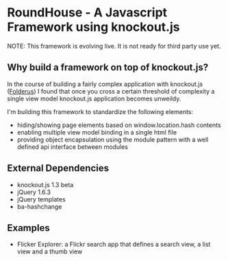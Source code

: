 # RoundHouse - A Javascript Framework using knockout.js #

NOTE: This framework is evolving live.  It is not ready for third party use yet.

## Why build a framework on top of knockout.js? ##

In the course of building a fairly complex application with knockout.js ([Folderus](https://www.folderus.com/)) I found that once you cross a certain threshold of complexity a single view model knockout.js application becomes unweildy.  

I'm building this framework to standardize the following elements:

- hiding/showing page elements based on window.location.hash contents
- enabling multiple view model binding in a single html file
- providing object encapsulation using the module pattern with a well defined api interface between modules

## External Dependencies ##

- knockout.js 1.3 beta
- jQuery 1.6.3
- jQuery templates
- ba-hashchange

## Examples ##

- Flicker Explorer: a Flickr search app that defines a search view, a list view and a thumb view